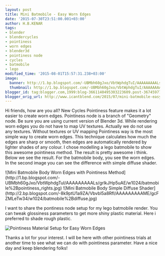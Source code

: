 ```yaml
---
layout: post
title: Mini Batmobile - Easy Worn Edges
date: '2015-07-30T23:51:00.001+03:00'
author: H.B.KENAR
tags:
- blender
- blendercycles
- pointiness
- worn edges
- blender3d
- pointiness node
- cycles
- batmobile
- lego
modified_time: '2015-08-01T15:57:31.238+03:00'
image:
  banner: http://1.bp.blogspot.com/-UBMbh60gJxo/VbtWphdgTuI/AAAAAAAAALs/grlkJHp5uAE/w1024/batmobile%2Bpointiness_rights.jpg
  thumbnail: http://1.bp.blogspot.com/-UBMbh60gJxo/VbtWphdgTuI/AAAAAAAAALs/grlkJHp5uAE/s96/batmobile%2Bpointiness_rights.jpg
blogger_id: tag:blogger.com,1999:blog-3661140495303223609.post-3674597755909089366
blogger_orig_url: http://www.icantblend.com/2015/07/mini-batmobile-easy-worn-edges.html
---
```


Hi friends, how are you all? New Cycles Pointiness feature makes it a lot easier to create worn edges. Pointiness node is a branch of "Geometry" node. Be sure you are using current version of Blender 3d. While rendering worn edges you do not have to map UV textures. Actually we do not use any textures. Without textures or UV mapping Pointiness way is the most simple way to create worn edges. This technique calculates how much the edges are sharp or smooth, then edges are automatically rendered by lighter shades of any colour. I chose modelling a lego batmobile to show this awesome pointiness method. The result is pretty awesome i think. Below we see the result. For the batmobile body, you see the worn edges. In the second image you can see the difference with simple diffuse shader.

<div class="gallery layered">
![Mini Batmobile Body Worn Edges with Pointiness Method](http://1.bp.blogspot.com/-UBMbh60gJxo/VbtWphdgTuI/AAAAAAAAALs/grlkJHp5uAE/w1024/batmobile%2Bpointiness_rights.jpg)
![Mini Batmobile Body Simple Diffuse Shader](http://2.bp.blogspot.com/-8k9ptU1a9ZA/Vbvbl5a8RfI/AAAAAAAAAME/gcFZMLeTw34/w1024/batmobile%2Bdiffuse.jpg)
</div>

I want to share the pontiness node setup for my lego batmobile render. You can tweak glossiness parameters to get more shiny plastic material. Here i preferred to shade rough plastic.

![Pointiness Material Setup for Easy Worn Edges](http://2.bp.blogspot.com/-5QizRuoxqC4/Vbvb83fzzfI/AAAAAAAAAMM/yNThMT-2ukU/w1024/ayarlar%2Bpointiness.bmp)

Thanks a lot for your interest. I will be here with other pointiness trials at another time to see what we can do with pointiness parameter. Have a nice day and keep blendering folks!

